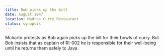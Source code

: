 ```yaml
---
title: Bob picks up the bill
date: August 1947
location: Madras Curry Restaurant
status: synopsis
---
```


Muharto protests as Bob again picks up the bill for their bowls of curry. But Bob insists that as captain of RI-002 he is responsible for their well-being until he returns them safely to Java.
